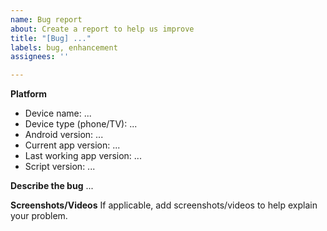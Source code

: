 ```yaml
---
name: Bug report
about: Create a report to help us improve
title: "[Bug] ..."
labels: bug, enhancement
assignees: ''

---
```


<!-- ⚠️ Only use English. Any other languages will be deleted. -->

**Platform**
- Device name: ...
- Device type (phone/TV): ...
- Android version: ...
- Current app version: ...
- Last working app version: ...
- Script version: ...

**Describe the bug**
...

**Screenshots/Videos**
If applicable, add screenshots/videos to help explain your problem.
